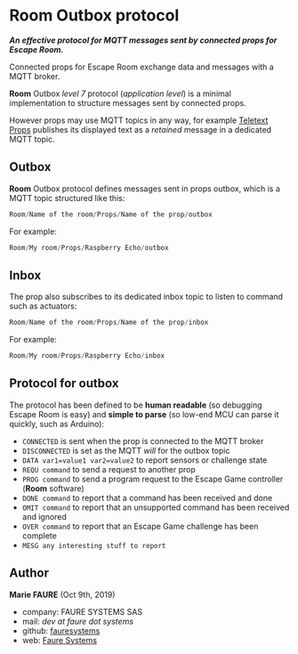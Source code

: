 ﻿# Room Outbox protocol
***An effective protocol for MQTT messages sent by connected props for Escape Room.***

Connected props for Escape Room exchange data and messages with a MQTT broker.

**Room** Outbox *level 7* protocol (*application level*)  is a minimal implementation to structure messages sent by connected props.

However props may use MQTT topics in any way, for example [Teletext Props](https://github.com/xcape-io/PyProps/tree/master/GuizeroProps/PyTeletextProps) publishes its displayed text as a *retained* message in a dedicated MQTT topic.

## Outbox
**Room** Outbox protocol defines messages sent in props outbox, which is a MQTT topic structured like this:
```python
Room/Name of the room/Props/Name of the prop/outbox
```
For example:
```python
Room/My room/Props/Raspberry Echo/outbox
```

## Inbox
The prop also subscribes to its dedicated inbox topic to listen to command such as actuators:
```python
Room/Name of the room/Props/Name of the prop/inbox
```
For example:
```python
Room/My room/Props/Raspberry Echo/inbox
```

## Protocol for outbox
The protocol has been defined to be **human readable** (so debugging Escape Room is easy) and  **simple to parse** (so low-end MCU can parse it quickly, such as Arduino):

* `CONNECTED` is sent when the prop is connected to the MQTT broker
* `DISCONNECTED` is set as the MQTT *will* for the outbox topic
* `DATA var1=value1 var2=value2` to report sensors or challenge state
* `REQU command` to send a request to another prop
* `PROG command` to send a program request to the Escape Game controller (**Room** software)
* `DONE command` to report that a command has been received and done
* `OMIT command` to report that an unsupported command has been received and ignored
* `OVER command` to report that an Escape Game challenge has been complete
* `MESG any interesting stuff to report`


## Author
**Marie FAURE** (Oct 9th, 2019)
* company: FAURE SYSTEMS SAS
* mail: *dev at faure dot systems*
* github: <a href="https://github.com/xcape-io?tab=repositories" target="_blank">fauresystems</a>
* web: <a href="https://faure.systems/" target="_blank">Faure Systems</a>
